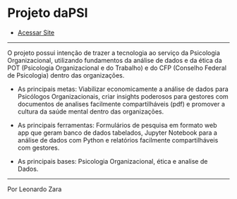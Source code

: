 # Projeto daPSI

- [Acessar Site](http://bit.ly/dapsi)

---

O projeto possui intenção de trazer a tecnologia ao serviço da Psicologia Organizacional, utilizando fundamentos da análise de dados e da ética da POT (Psicologia Organizacional e do Trabalho) e do CFP (Conselho Federal de Psicologia) dentro das organizações. 

- As principais metas: Viabilizar economicamente a análise de dados para Psicólogos Organizacionais, criar insights poderosos para gestores com documentos de analises facilmente compartilháveis (pdf) e promover a cultura da saúde mental dentro das organizações.

- As principais ferramentas: Formulários de pesquisa em formato web app que geram banco de dados tabelados, Jupyter Notebook para a análise de dados com Python e relatórios facilmente compartilháveis com gestores.

- As principais bases: Psicologia Organizacional, ética e analise de Dados.

---

Por Leonardo Zara 
